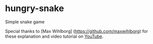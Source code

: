 hungry-snake
============

Simple snake game 

Special thanks to [Max Wihlborg] (https://github.com/maxwihlborg) for these explanation and video tutorial on [YouTube](https://www.youtube.com/watch?v=uU5YPIvJ24Y).

